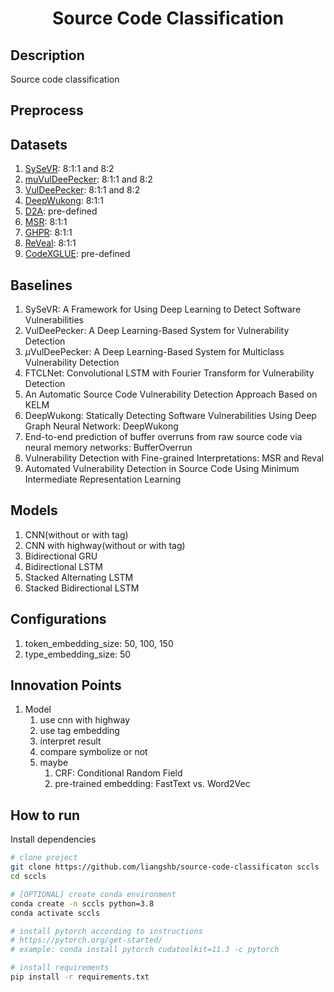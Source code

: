 <div align="center">

# Source Code Classification

</div>

## Description

Source code classification

## Preprocess

## Datasets

1. [SySeVR](https://github.com/SySeVR/SySeVR): 8:1:1 and 8:2
2. [muVulDeePecker](https://github.com/muVulDeePecker/muVulDeePecker): 8:1:1 and 8:2
3. [VulDeePecker](https://github.com/CGCL-codes/VulDeePecker): 8:1:1 and 8:2
4. [DeepWukong](https://github.com/DeepWukong/Dataset): 8:1:1
6. [D2A](https://github.com/IBM/D2A): pre-defined
7. [MSR](https://github.com/ZeoVan/MSR_20_Code_vulnerability_CSV_Dataset): 8:1:1
8. [GHPR](https://github.com/feiwww/GHPR_dataset): 8:1:1
9. [ReVeal](https://github.com/VulDetProject/ReVeal): 8:1:1
10. [CodeXGLUE](https://github.com/microsoft/CodeXGLUE): pre-defined

## Baselines

1. SySeVR: A Framework for Using Deep Learning to Detect Software Vulnerabilities
2. VulDeePecker: A Deep Learning-Based System for Vulnerability Detection
3. $\mu$VulDeePecker: A Deep Learning-Based System for Multiclass Vulnerability Detection
4. FTCLNet: Convolutional LSTM with Fourier Transform for Vulnerability Detection
5. An Automatic Source Code Vulnerability Detection Approach Based on KELM
6. DeepWukong: Statically Detecting Software Vulnerabilities Using Deep Graph Neural Network: DeepWukong
7. End-to-end prediction of buffer overruns from raw source code via neural memory networks: BufferOverrun
8. Vulnerability Detection with Fine-grained Interpretations: MSR and Reval
9. Automated Vulnerability Detection in Source Code Using Minimum Intermediate Representation Learning

## Models

1. CNN(without or with tag)
2. CNN with highway(without or with tag)
3. Bidirectional GRU
4. Bidirectional LSTM
5. Stacked Alternating LSTM
6. Stacked Bidirectional LSTM

## Configurations

1.  token_embedding_size: 50, 100, 150
2.  type_embedding_size: 50

## Innovation Points

1. Model
   1. use cnn with highway
   2. use tag embedding
   3. interpret result
   4. compare symbolize or not
   5. maybe
      1. CRF: Conditional Random Field
      2. pre-trained embedding: FastText vs. Word2Vec

## How to run

Install dependencies

```bash
# clone project
git clone https://github.com/liangshb/source-code-classificaton sccls
cd sccls

# [OPTIONAL] create conda environment
conda create -n sccls python=3.8
conda activate sccls

# install pytorch according to instructions
# https://pytorch.org/get-started/
# example: conda install pytorch cudatoolkit=11.3 -c pytorch

# install requirements
pip install -r requirements.txt
```
